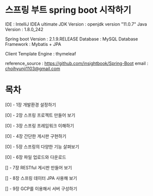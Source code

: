 # 스프링 부트 spring boot 시작하기

IDE : IntelliJ IDEA ultimate
JDK Version : openjdk version "11.0.7"
Java Version : 1.8.0_242

Spring boot Version : 2.1.9.RELEASE
Database : MySQL
Database Framework : Mybatis + JPA

Client Template Engine : thymeleaf

reference_source : https://github.com/insightbook/Spring-Boot
email : choihyunji1103@gmail.com

# 목차

[O] - 1장 개발환경 설정하기

[O] - 2장 스프링 프로젝트 만들어 보기

[O] - 3장 스프링 프레임워크 이해하기

[O] - 4장 간단한 게시판 구현하기

[O] - 5장 스프링의 다양한 기능 살펴보기

[O] - 6장 파일 업로드와 다운로드

[] - 7장 RESTful 게시판 만들어 보기

[] - 8장 스프링 데이터 JPA 사용해 보기

[] - 9장 GCP를 이용해서 서버 구성하기
